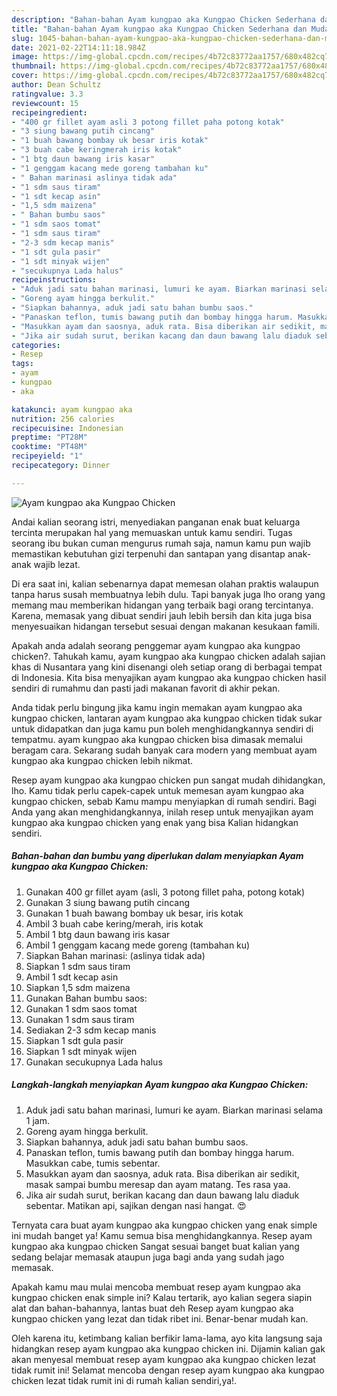 ```yaml
---
description: "Bahan-bahan Ayam kungpao aka Kungpao Chicken Sederhana dan Mudah Dibuat"
title: "Bahan-bahan Ayam kungpao aka Kungpao Chicken Sederhana dan Mudah Dibuat"
slug: 1045-bahan-bahan-ayam-kungpao-aka-kungpao-chicken-sederhana-dan-mudah-dibuat
date: 2021-02-22T14:11:18.984Z
image: https://img-global.cpcdn.com/recipes/4b72c83772aa1757/680x482cq70/ayam-kungpao-aka-kungpao-chicken-foto-resep-utama.jpg
thumbnail: https://img-global.cpcdn.com/recipes/4b72c83772aa1757/680x482cq70/ayam-kungpao-aka-kungpao-chicken-foto-resep-utama.jpg
cover: https://img-global.cpcdn.com/recipes/4b72c83772aa1757/680x482cq70/ayam-kungpao-aka-kungpao-chicken-foto-resep-utama.jpg
author: Dean Schultz
ratingvalue: 3.3
reviewcount: 15
recipeingredient:
- "400 gr fillet ayam asli 3 potong fillet paha potong kotak"
- "3 siung bawang putih cincang"
- "1 buah bawang bombay uk besar iris kotak"
- "3 buah cabe keringmerah iris kotak"
- "1 btg daun bawang iris kasar"
- "1 genggam kacang mede goreng tambahan ku"
- " Bahan marinasi aslinya tidak ada"
- "1 sdm saus tiram"
- "1 sdt kecap asin"
- "1,5 sdm maizena"
- " Bahan bumbu saos"
- "1 sdm saos tomat"
- "1 sdm saus tiram"
- "2-3 sdm kecap manis"
- "1 sdt gula pasir"
- "1 sdt minyak wijen"
- "secukupnya Lada halus"
recipeinstructions:
- "Aduk jadi satu bahan marinasi, lumuri ke ayam. Biarkan marinasi selama 1 jam."
- "Goreng ayam hingga berkulit."
- "Siapkan bahannya, aduk jadi satu bahan bumbu saos."
- "Panaskan teflon, tumis bawang putih dan bombay hingga harum. Masukkan cabe, tumis sebentar."
- "Masukkan ayam dan saosnya, aduk rata. Bisa diberikan air sedikit, masak sampai bumbu meresap dan ayam matang. Tes rasa yaa."
- "Jika air sudah surut, berikan kacang dan daun bawang lalu diaduk sebentar. Matikan api, sajikan dengan nasi hangat. 😍"
categories:
- Resep
tags:
- ayam
- kungpao
- aka

katakunci: ayam kungpao aka 
nutrition: 256 calories
recipecuisine: Indonesian
preptime: "PT28M"
cooktime: "PT48M"
recipeyield: "1"
recipecategory: Dinner

---
```



![Ayam kungpao aka Kungpao Chicken](https://img-global.cpcdn.com/recipes/4b72c83772aa1757/680x482cq70/ayam-kungpao-aka-kungpao-chicken-foto-resep-utama.jpg)

Andai kalian seorang istri, menyediakan panganan enak buat keluarga tercinta merupakan hal yang memuaskan untuk kamu sendiri. Tugas seorang ibu bukan cuman mengurus rumah saja, namun kamu pun wajib memastikan kebutuhan gizi terpenuhi dan santapan yang disantap anak-anak wajib lezat.

Di era  saat ini, kalian sebenarnya dapat memesan olahan praktis walaupun tanpa harus susah membuatnya lebih dulu. Tapi banyak juga lho orang yang memang mau memberikan hidangan yang terbaik bagi orang tercintanya. Karena, memasak yang dibuat sendiri jauh lebih bersih dan kita juga bisa menyesuaikan hidangan tersebut sesuai dengan makanan kesukaan famili. 



Apakah anda adalah seorang penggemar ayam kungpao aka kungpao chicken?. Tahukah kamu, ayam kungpao aka kungpao chicken adalah sajian khas di Nusantara yang kini disenangi oleh setiap orang di berbagai tempat di Indonesia. Kita bisa menyajikan ayam kungpao aka kungpao chicken hasil sendiri di rumahmu dan pasti jadi makanan favorit di akhir pekan.

Anda tidak perlu bingung jika kamu ingin memakan ayam kungpao aka kungpao chicken, lantaran ayam kungpao aka kungpao chicken tidak sukar untuk didapatkan dan juga kamu pun boleh menghidangkannya sendiri di tempatmu. ayam kungpao aka kungpao chicken bisa dimasak memalui beragam cara. Sekarang sudah banyak cara modern yang membuat ayam kungpao aka kungpao chicken lebih nikmat.

Resep ayam kungpao aka kungpao chicken pun sangat mudah dihidangkan, lho. Kamu tidak perlu capek-capek untuk memesan ayam kungpao aka kungpao chicken, sebab Kamu mampu menyiapkan di rumah sendiri. Bagi Anda yang akan menghidangkannya, inilah resep untuk menyajikan ayam kungpao aka kungpao chicken yang enak yang bisa Kalian hidangkan sendiri.

<!--inarticleads1-->

##### Bahan-bahan dan bumbu yang diperlukan dalam menyiapkan Ayam kungpao aka Kungpao Chicken:

1. Gunakan 400 gr fillet ayam (asli, 3 potong fillet paha, potong kotak)
1. Gunakan 3 siung bawang putih cincang
1. Gunakan 1 buah bawang bombay uk besar, iris kotak
1. Ambil 3 buah cabe kering/merah, iris kotak
1. Ambil 1 btg daun bawang iris kasar
1. Ambil 1 genggam kacang mede goreng (tambahan ku)
1. Siapkan  Bahan marinasi: (aslinya tidak ada)
1. Siapkan 1 sdm saus tiram
1. Ambil 1 sdt kecap asin
1. Siapkan 1,5 sdm maizena
1. Gunakan  Bahan bumbu saos:
1. Gunakan 1 sdm saos tomat
1. Gunakan 1 sdm saus tiram
1. Sediakan 2-3 sdm kecap manis
1. Siapkan 1 sdt gula pasir
1. Siapkan 1 sdt minyak wijen
1. Gunakan secukupnya Lada halus




<!--inarticleads2-->

##### Langkah-langkah menyiapkan Ayam kungpao aka Kungpao Chicken:

1. Aduk jadi satu bahan marinasi, lumuri ke ayam. Biarkan marinasi selama 1 jam.
1. Goreng ayam hingga berkulit.
1. Siapkan bahannya, aduk jadi satu bahan bumbu saos.
1. Panaskan teflon, tumis bawang putih dan bombay hingga harum. Masukkan cabe, tumis sebentar.
1. Masukkan ayam dan saosnya, aduk rata. Bisa diberikan air sedikit, masak sampai bumbu meresap dan ayam matang. Tes rasa yaa.
1. Jika air sudah surut, berikan kacang dan daun bawang lalu diaduk sebentar. Matikan api, sajikan dengan nasi hangat. 😍




Ternyata cara buat ayam kungpao aka kungpao chicken yang enak simple ini mudah banget ya! Kamu semua bisa menghidangkannya. Resep ayam kungpao aka kungpao chicken Sangat sesuai banget buat kalian yang sedang belajar memasak ataupun juga bagi anda yang sudah jago memasak.

Apakah kamu mau mulai mencoba membuat resep ayam kungpao aka kungpao chicken enak simple ini? Kalau tertarik, ayo kalian segera siapin alat dan bahan-bahannya, lantas buat deh Resep ayam kungpao aka kungpao chicken yang lezat dan tidak ribet ini. Benar-benar mudah kan. 

Oleh karena itu, ketimbang kalian berfikir lama-lama, ayo kita langsung saja hidangkan resep ayam kungpao aka kungpao chicken ini. Dijamin kalian gak akan menyesal membuat resep ayam kungpao aka kungpao chicken lezat tidak rumit ini! Selamat mencoba dengan resep ayam kungpao aka kungpao chicken lezat tidak rumit ini di rumah kalian sendiri,ya!.

